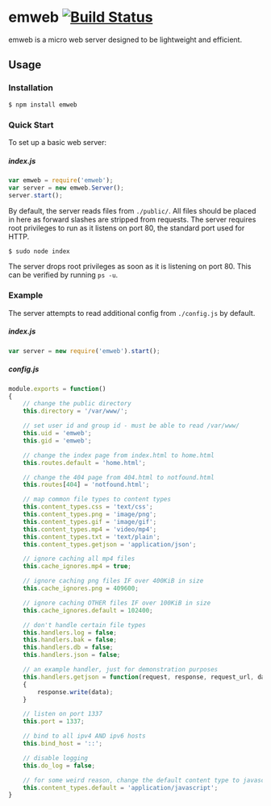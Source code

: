 # emweb [![Build Status](https://travis-ci.org/ShockkPony/emweb.png?branch=master)](https://travis-ci.org/ShockkPony/emweb)

emweb is a micro web server designed to be lightweight and efficient.

## Usage

### Installation

```
$ npm install emweb
```

### Quick Start

To set up a basic web server:

##### index.js
```javascript
var emweb = require('emweb');
var server = new emweb.Server();
server.start();
```

By default, the server reads files from `./public/`. All files should be placed in here as forward slashes are stripped from requests. The server requires root privileges to run as it listens on port 80, the standard port used for HTTP.

```
$ sudo node index
```

The server drops root privileges as soon as it is listening on port 80. This can be verified by running `ps -u`.

### Example

The server attempts to read additional config from `./config.js` by default.

##### index.js
```javascript
var server = new require('emweb').start();
```

##### config.js
```javascript
module.exports = function()
{
	// change the public directory
	this.directory = '/var/www/';

	// set user id and group id - must be able to read /var/www/
	this.uid = 'emweb';
	this.gid = 'emweb';

	// change the index page from index.html to home.html
	this.routes.default = 'home.html';

	// change the 404 page from 404.html to notfound.html
	this.routes[404] = 'notfound.html';

	// map common file types to content types
	this.content_types.css = 'text/css';
	this.content_types.png = 'image/png';
	this.content_types.gif = 'image/gif';
	this.content_types.mp4 = 'video/mp4';
	this.content_types.txt = 'text/plain';
	this.content_types.getjson = 'application/json';

	// ignore caching all mp4 files
	this.cache_ignores.mp4 = true;

	// ignore caching png files IF over 400KiB in size
	this.cache_ignores.png = 409600;

	// ignore caching OTHER files IF over 100KiB in size
	this.cache_ignores.default = 102400;

	// don't handle certain file types
	this.handlers.log = false;
	this.handlers.bak = false;
	this.handlers.db = false;
	this.handlers.json = false;

	// an example handler, just for demonstration purposes
	this.handlers.getjson = function(request, response, request_url, data)
	{
		response.write(data);
	}

	// listen on port 1337
	this.port = 1337;

	// bind to all ipv4 AND ipv6 hosts
	this.bind_host = '::';

	// disable logging
	this.do_log = false;

	// for some weird reason, change the default content type to javascript
	this.content_types.default = 'application/javascript';
}
```
